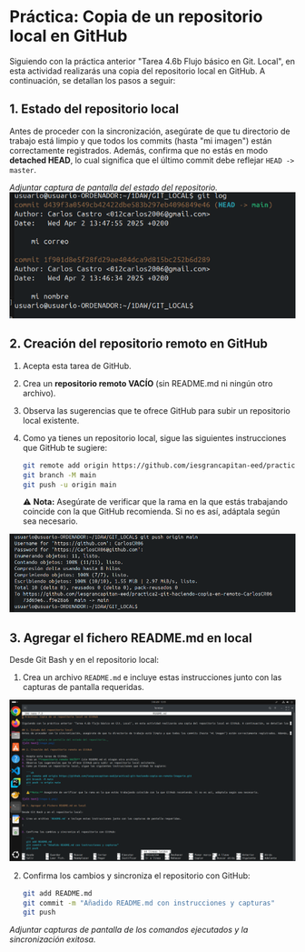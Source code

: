 # Práctica: Copia de un repositorio local en GitHub

Siguiendo con la práctica anterior "Tarea 4.6b Flujo básico en Git. Local", en esta actividad realizarás una copia del repositorio local en GitHub. A continuación, se detallan los pasos a seguir:

## 1. Estado del repositorio local
Antes de proceder con la sincronización, asegúrate de que tu directorio de trabajo está limpio y que todos los commits (hasta "mi imagen") están correctamente registrados. Además, confirma que no estás en modo **detached HEAD**, lo cual significa que el último commit debe reflejar `HEAD -> master`.

_Adjuntar captura de pantalla del estado del repositorio._
![alt text](image.png)

## 2. Creación del repositorio remoto en GitHub

1. Acepta esta tarea de GitHub.
2. Crea un **repositorio remoto VACÍO** (sin README.md ni ningún otro archivo).
3. Observa las sugerencias que te ofrece GitHub para subir un repositorio local existente.
4. Como ya tienes un repositorio local, sigue las siguientes instrucciones que GitHub te sugiere:

   ```sh
   git remote add origin https://github.com/iesgrancapitan-eed/practica2-git-haciendo-copia-en-remoto-lmagarin.git
   git branch -M main
   git push -u origin main
   ```

   ⚠️ **Nota:** Asegúrate de verificar que la rama en la que estás trabajando coincide con la que GitHub recomienda. Si no es así, adáptala según sea necesario.

![alt text](image-1.png)

## 3. Agregar el fichero README.md en local

Desde Git Bash y en el repositorio local:

1. Crea un archivo `README.md` e incluye estas instrucciones junto con las capturas de pantalla requeridas.

![alt text](image-2.png)

2. Confirma los cambios y sincroniza el repositorio con GitHub:

   ```sh
   git add README.md
   git commit -m "Añadido README.md con instrucciones y capturas"
   git push
   ```

_Adjuntar capturas de pantalla de los comandos ejecutados y la sincronización exitosa._
